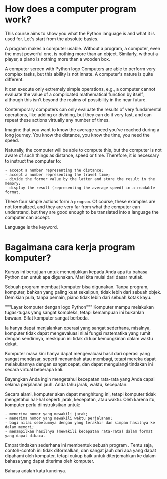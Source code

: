 # How does a computer program work?
This course aims to show you what the Python language is and what it is used for. Let's start from the absolute basics.

A program makes a computer usable. Without a program, a computer, even the most powerful one, is nothing more than an object. Similarly, without a player, a piano is nothing more than a wooden box.

A computer screen with Python logo
Computers are able to perform very complex tasks, but this ability is not innate. A computer's nature is quite different.

It can execute only extremely simple operations, e.g., a computer cannot evaluate the value of a complicated mathematical function by itself, although this isn't beyond the realms of possibility in the near future.

Contemporary computers can only evaluate the results of very fundamental operations, like adding or dividing, but they can do it very fast, and can repeat these actions virtually any number of times.

Imagine that you want to know the average speed you've reached during a long journey. You know the distance, you know the time, you need the speed.

Naturally, the computer will be able to compute this, but the computer is not aware of such things as distance, speed or time. Therefore, it is necessary to instruct the computer to:

	- accept a number representing the distance;
	- accept a number representing the travel time;
	- divide the former value by the latter and store the result in the memory;
	- display the result (representing the average speed) in a readable format.
These four simple actions form a ``program``. Of course, these examples are not formalized, and they are very far from what the computer can understand, but they are good enough to be translated into a language the computer can accept.

Language is the keyword.

# Bagaimana cara kerja program komputer?
Kursus ini bertujuan untuk menunjukkan kepada Anda apa itu bahasa Python dan untuk apa digunakan. Mari kita mulai dari dasar mutlak.

Sebuah program membuat komputer bisa digunakan. Tanpa program, komputer, bahkan yang paling kuat sekalipun, tidak lebih dari sebuah objek. Demikian pula, tanpa pemain, piano tidak lebih dari sebuah kotak kayu.

"""Layar komputer dengan logo Python"""
Komputer mampu melakukan tugas-tugas yang sangat kompleks, tetapi kemampuan ini bukanlah bawaan. Sifat komputer sangat berbeda.

Ia hanya dapat menjalankan operasi yang sangat sederhana, misalnya, komputer tidak dapat mengevaluasi nilai fungsi matematika yang rumit dengan sendirinya, meskipun ini tidak di luar kemungkinan dalam waktu dekat.

Komputer masa kini hanya dapat mengevaluasi hasil dari operasi yang sangat mendasar, seperti menambah atau membagi, tetapi mereka dapat melakukannya dengan sangat cepat, dan dapat mengulangi tindakan ini secara virtual beberapa kali.

Bayangkan Anda ingin mengetahui kecepatan rata-rata yang Anda capai selama perjalanan jauh. Anda tahu jarak, waktu, kecepatan.

Secara alami, komputer akan dapat menghitung ini, tetapi komputer tidak mengetahui hal-hal seperti jarak, kecepatan, atau waktu. Oleh karena itu, komputer perlu diinstruksikan untuk:

	- menerima nomor yang mewakili jarak;
	- menerima nomor yang mewakili waktu perjalanan;
	- bagi nilai sebelumnya dengan yang terakhir dan simpan hasilnya ke dalam memori;
	- menampilkan hasilnya (mewakili kecepatan rata-rata) dalam format yang dapat dibaca.
Empat tindakan sederhana ini membentuk sebuah program . Tentu saja, contoh-contoh ini tidak diformalkan, dan sangat jauh dari apa yang dapat dipahami oleh komputer, tetapi cukup baik untuk diterjemahkan ke dalam bahasa yang dapat diterima oleh komputer.

Bahasa adalah kata kuncinya.